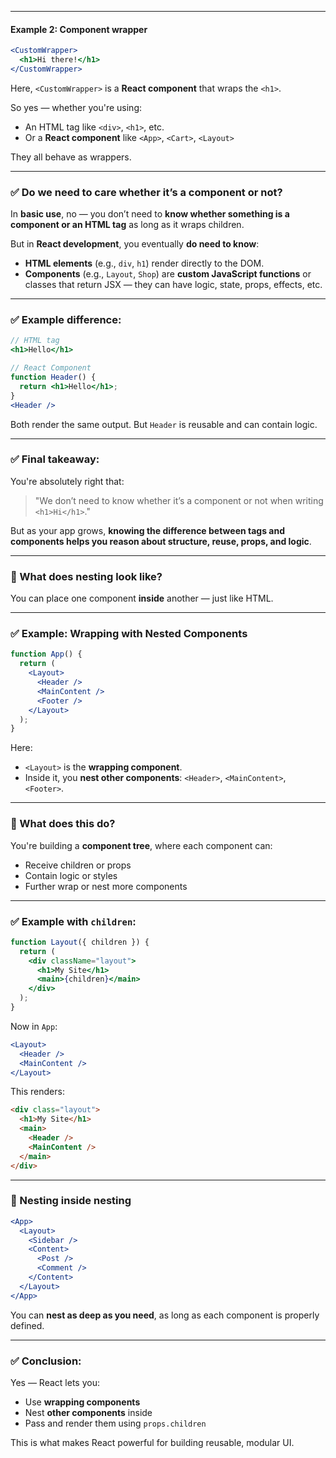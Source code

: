 
---

#### Example 2: Component wrapper

```jsx
<CustomWrapper>
  <h1>Hi there!</h1>
</CustomWrapper>
```

Here, `<CustomWrapper>` is a **React component** that wraps the `<h1>`.

So yes — whether you're using:

* An HTML tag like `<div>`, `<h1>`, etc.
* Or a **React component** like `<App>`, `<Cart>`, `<Layout>`

They all behave as wrappers.

---

### ✅ Do we need to care whether it’s a component or not?

In **basic use**, no — you don’t need to **know whether something is a component or an HTML tag** as long as it wraps children.

But in **React development**, you eventually **do need to know**:

* **HTML elements** (e.g., `div`, `h1`) render directly to the DOM.
* **Components** (e.g., `Layout`, `Shop`) are **custom JavaScript functions** or classes that return JSX — they can have logic, state, props, effects, etc.

---

### ✅ Example difference:

```jsx
// HTML tag
<h1>Hello</h1>

// React Component
function Header() {
  return <h1>Hello</h1>;
}
<Header />
```

Both render the same output. But `Header` is reusable and can contain logic.

---

### ✅ Final takeaway:

You're absolutely right that:

> "We don’t need to know whether it’s a component or not when writing `<h1>Hi</h1>`."

But as your app grows, **knowing the difference between tags and components helps you reason about structure, reuse, props, and logic**.

---


### 🔁 What does nesting look like?

You can place one component **inside** another — just like HTML.

---

### ✅ Example: Wrapping with Nested Components

```jsx
function App() {
  return (
    <Layout>
      <Header />
      <MainContent />
      <Footer />
    </Layout>
  );
}
```

Here:

* `<Layout>` is the **wrapping component**.
* Inside it, you **nest other components**: `<Header>`, `<MainContent>`, `<Footer>`.

---

### 🧠 What does this do?

You're building a **component tree**, where each component can:

* Receive children or props
* Contain logic or styles
* Further wrap or nest more components

---

### ✅ Example with `children`:

```jsx
function Layout({ children }) {
  return (
    <div className="layout">
      <h1>My Site</h1>
      <main>{children}</main>
    </div>
  );
}
```

Now in `App`:

```jsx
<Layout>
  <Header />
  <MainContent />
</Layout>
```

This renders:

```html
<div class="layout">
  <h1>My Site</h1>
  <main>
    <Header />
    <MainContent />
  </main>
</div>
```

---

### 🔁 Nesting inside nesting

```jsx
<App>
  <Layout>
    <Sidebar />
    <Content>
      <Post />
      <Comment />
    </Content>
  </Layout>
</App>
```

You can **nest as deep as you need**, as long as each component is properly defined.

---

### ✅ Conclusion:

Yes — React lets you:

* Use **wrapping components**
* Nest **other components** inside
* Pass and render them using `props.children`

This is what makes React powerful for building reusable, modular UI.

